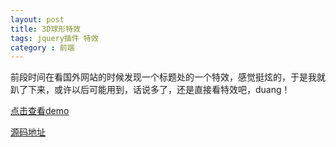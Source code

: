 ```yaml
---
layout: post
title: 3D球形特效
tags: jquery插件 特效
category : 前端
---
```

<audio src="http://7pn6ab.com1.z0.glb.clouddn.com/music/恋爱循环.mp3" autoplay="autoplay" loop="loop"></audio>

前段时间在看国外网站的时候发现一个标题处的一个特效，感觉挺炫的，于是我就趴了下来，或许以后可能用到，话说多了，还是直接看特效吧，duang！

[点击查看demo](http://redrum1900.github.io/examples/webglwave/)

[源码地址](https://github.com/redrum1900/webglwave)